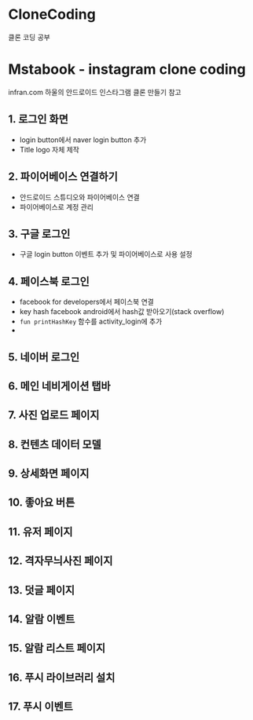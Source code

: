 # CloneCoding
클론 코딩 공부
# Mstabook - instagram clone coding
infran.com 하울의 안드로이드 인스타그램 클론 만들기 참고

## 1. 로그인 화면

- login button에서 naver login button 추가
- Title logo 자체 제작 

## 2. 파이어베이스 연결하기
- 안드로이드 스튜디오와 파이어베이스 연결
- 파이어베이스로 계정 관리
## 3. 구글 로그인
- 구글 login button 이벤트 추가 및 파이어베이스로 사용 설정
## 4. 페이스북 로그인
- facebook for developers에서 페이스북 연결
- key hash facebook android에서 hash값 받아오기(stack overflow)
- `fun printHashKey` 함수를 activity_login에 추가
- 
## 5. 네이버 로그인
## 6. 메인 네비게이션 탭바
## 7. 사진 업로드 페이지
## 8. 컨텐츠 데이터 모델
## 9. 상세화면 페이지
## 10. 좋아요 버튼
## 11. 유저 페이지
## 12. 격자무늬사진 페이지
## 13. 덧글 페이지
## 14. 알람 이벤트
## 15. 알람 리스트 페이지
## 16. 푸시 라이브러리 설치
## 17. 푸시 이벤트
